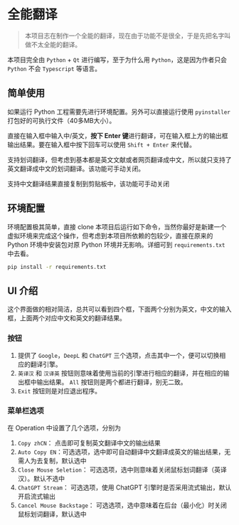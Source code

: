 <!--
 * @Author: brilliantrough pzyinnju@163.com
 * @Date: 2023-07-10 20:20:22
 * @LastEditors: brilliantrough pzyinnju@163.com
 * @LastEditTime: 2023-07-10 21:02:57
 * @FilePath: \googletranslate\translate_ui\README.md
 * @Description:  
 * 
 * Copyright (c) 2023 by {brilliantrough pzyinnju@163.com}, All Rights Reserved. 
-->
# 全能翻译

> 本项目志在制作一个全能的翻译，现在由于功能不是很全，于是先把名字叫做不太全能的翻译。

本项目完全由 `Python` + `Qt` 进行编写，至于为什么用 `Python`，这是因为作者只会 `Python` 不会 `Typescript` 等语言。

## 简单使用

如果运行 Python 工程需要先进行环境配置。另外可以直接运行使用 `pyinstaller` 打包好的可执行文件（40多MB大小）。

直接在输入框中输入中/英文，**按下 Enter 键**进行翻译，可在输入框上方的输出框输出结果。要在输入框中按下回车可以使用 `Shift + Enter` 来代替。

支持划词翻译，但考虑到基本都是英文文献或者网页翻译成中文，所以就只支持了英文翻译成中文的划词翻译。该功能可手动关闭。

支持中文翻译结果直接复制到剪贴板中，该功能可手动关闭


## 环境配置

环境配置极其简单，直接 clone 本项目后运行如下命令，当然你最好是新建一个虚拟环境来完成这个操作，但考虑到本项目所依赖的包较少，直接在原来的 Python 环境中安装包对原 Python 环境并无影响。详细可到 `requirements.txt` 中去看。

```bash
pip install -r requirements.txt
```

## UI 介绍

这个界面做的相对简洁，总共可以看到四个框，下面两个分别为英文，中文的输入框，上面两个对应中文和英文的翻译结果。

### 按钮

1. 提供了 `Google`，`DeepL` 和 `ChatGPT` 三个选项，点击其中一个，便可以切换相应的翻译引擎。 
2. `英译汉` 和 `汉译英` 按钮则意味着使用当前的引擎进行相应的翻译，并在相应的输出框中输出结果。 `All` 按钮则是两个都进行翻译，别无二致。
3. `Exit` 按钮则是对应退出程序。

### 菜单栏选项

在 Operation 中设置了几个选项，分别为

1. `Copy zhCN`： 点击即可复制英文翻译中文的输出结果
2. `Auto Copy EN`：可选选项，选中即可自动翻译中文翻译成英文的输出结果，无需人为去复制，默认选中
3. `Close Mouse Seletion`： 可选选项，选中则意味着关闭鼠标划词翻译（英译汉）。默认不选中
4. `ChatGPT Stream`： 可选选项，使用 ChatGPT 引擎时是否采用流式输出，默认开启流式输出
5. `Cancel Mouse Backstage`： 可选选项，选中意味着在后台（最小化）时关闭鼠标划词翻译，默认选中

